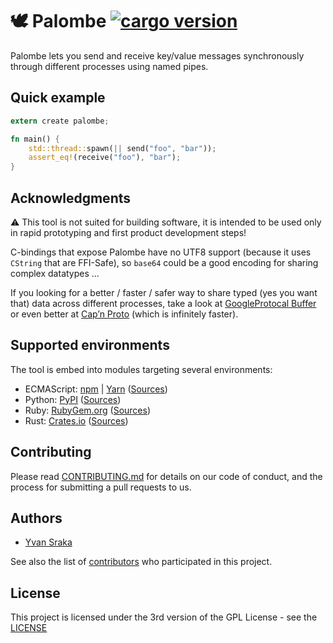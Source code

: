 <!-- cargo-sync-readme start -->

# 🕊️ Palombe [![cargo version](https://img.shields.io/crates/v/palombe.svg)](https://crates.io/crates/palombe)

Palombe lets you send and receive key/value messages synchronously through
different processes using named pipes.

## Quick example

```rust
extern create palombe;

fn main() {
    std::thread::spawn(|| send("foo", "bar"));
    assert_eq!(receive("foo"), "bar");
}
```

Acknowledgments
---------------

:warning: This tool is not suited for building software, it is intended to
be used only in rapid prototyping and first product development steps!

C-bindings that expose Palombe have no UTF8 support (because it uses
`CString` that are FFI-Safe), so `base64` could be a good encoding for
sharing complex datatypes ...

If you looking for a better / faster / safer way to share typed (yes
you want that) data across different processes, take a look at
[GoogleProtocal Buffer](https://developers.google.com/protocol-buffers/) or
even better at [Cap’n Proto](https://capnproto.org/) (which is
infinitely faster).

Supported environments
----------------------

The tool is embed into modules targeting several environments:

-   ECMAScript: [npm](https://www.npmjs.com/package/palombe) \|
    [Yarn](https://yarnpkg.com/fr/package/palombe)
    ([Sources](https://github.com/yvan-sraka/palombe-node))
-   Python: [PyPI](https://pypi.org/project/palombe/)
    ([Sources](https://github.com/yvan-sraka/palombe-python))
-   Ruby: [RubyGem.org](https://rubygems.org/gems/palombe)
    ([Sources](https://github.com/yvan-sraka/palombe-ruby))
-   Rust: [Crates.io](https://crates.io/crates/palombe)
    ([Sources](https://github.com/yvan-sraka/palombe-rust))

Contributing
------------

Please read
[CONTRIBUTING.md](https://github.com/yvan-sraka/Palombe/blob/master/CONTRIBUTING.md)
for details on our code of conduct, and the process for submitting a pull
requests to us.

Authors
-------

-   [Yvan Sraka](https://github.com/yvan-sraka)

See also the list of
[contributors](https://github.com/yvan-sraka/Palombe/graphs/contributors)
who participated in this project.

License
-------

This project is licensed under the 3rd version of the GPL License - see the
[LICENSE](https://github.com/yvan-sraka/Palombe/blob/master/LICENSE)

<!-- cargo-sync-readme end -->